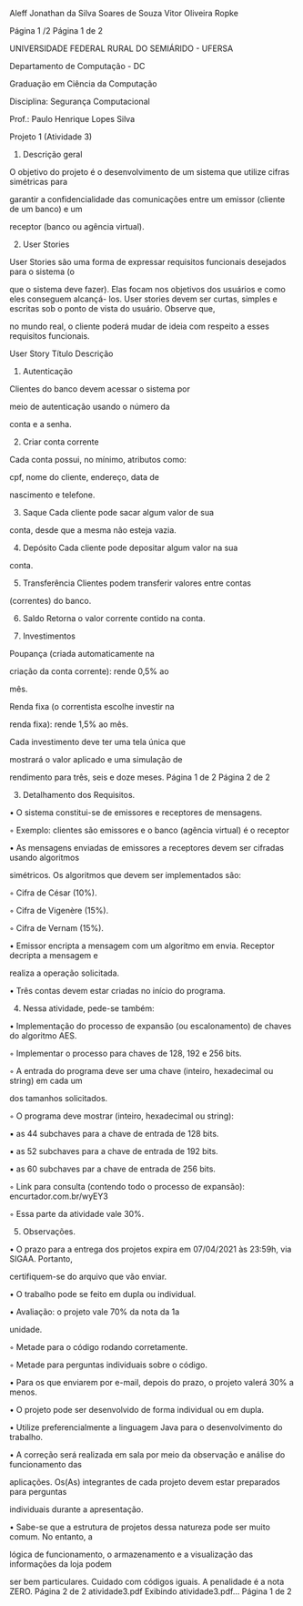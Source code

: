 Aleff Jonathan da Silva Soares de Souza
Vitor Oliveira Ropke

Página
1
/2
Página 1 de 2

UNIVERSIDADE FEDERAL RURAL DO SEMIÁRIDO - UFERSA

Departamento de Computação - DC

Graduação em Ciência da Computação

Disciplina: Segurança Computacional

Prof.: Paulo Henrique Lopes Silva

Projeto 1 (Atividade 3)

1. Descrição geral

O objetivo do projeto é o desenvolvimento de um sistema que utilize cifras simétricas para

garantir a confidencialidade das comunicações entre um emissor (cliente de um banco) e um

receptor (banco ou agência virtual).

2. User Stories

User Stories são uma forma de expressar requisitos funcionais desejados para o sistema (o

que o sistema deve fazer). Elas focam nos objetivos dos usuários e como eles conseguem alcançá- los. User stories devem ser curtas, simples e escritas sob o ponto de vista do usuário. Observe que,

no mundo real, o cliente poderá mudar de ideia com respeito a esses requisitos funcionais.

User Story Título Descrição

1. Autenticação

Clientes do banco devem acessar o sistema por

meio de autenticação usando o número da

conta e a senha.

2. Criar conta corrente

Cada conta possui, no mínimo, atributos como:

cpf, nome do cliente, endereço, data de

nascimento e telefone.

3. Saque Cada cliente pode sacar algum valor de sua

conta, desde que a mesma não esteja vazia.

4. Depósito Cada cliente pode depositar algum valor na sua

conta.

5. Transferência Clientes podem transferir valores entre contas

(correntes) do banco.

6. Saldo Retorna o valor corrente contido na conta.

7. Investimentos

Poupança (criada automaticamente na

criação da conta corrente): rende 0,5% ao

mês.

Renda fixa (o correntista escolhe investir na

renda fixa): rende 1,5% ao mês.

Cada investimento deve ter uma tela única que

mostrará o valor aplicado e uma simulação de

rendimento para três, seis e doze meses.
Página 1 de 2
Página 2 de 2

3. Detalhamento dos Requisitos.

• O sistema constitui-se de emissores e receptores de mensagens.

◦ Exemplo: clientes são emissores e o banco (agência virtual) é o receptor

• As mensagens enviadas de emissores a receptores devem ser cifradas usando algoritmos

simétricos. Os algoritmos que devem ser implementados são:

◦ Cifra de César (10%).

◦ Cifra de Vigenère (15%).

◦ Cifra de Vernam (15%).

• Emissor encripta a mensagem com um algoritmo em envia. Receptor decripta a mensagem e

realiza a operação solicitada.

• Três contas devem estar criadas no início do programa.

4. Nessa atividade, pede-se também:

• Implementação do processo de expansão (ou escalonamento) de chaves do algoritmo AES.

◦ Implementar o processo para chaves de 128, 192 e 256 bits.

◦ A entrada do programa deve ser uma chave (inteiro, hexadecimal ou string) em cada um

dos tamanhos solicitados.

◦ O programa deve mostrar (inteiro, hexadecimal ou string):

▪ as 44 subchaves para a chave de entrada de 128 bits.

▪ as 52 subchaves para a chave de entrada de 192 bits.

▪ as 60 subchaves par a chave de entrada de 256 bits.

◦ Link para consulta (contendo todo o processo de expansão): encurtador.com.br/wyEY3

◦ Essa parte da atividade vale 30%.

5. Observações.

• O prazo para a entrega dos projetos expira em 07/04/2021 às 23:59h, via SIGAA. Portanto,

certifiquem-se do arquivo que vão enviar.

• O trabalho pode se feito em dupla ou individual.

• Avaliação: o projeto vale 70% da nota da 1a

unidade.

◦ Metade para o código rodando corretamente.

◦ Metade para perguntas individuais sobre o código.

• Para os que enviarem por e-mail, depois do prazo, o projeto valerá 30% a menos.

• O projeto pode ser desenvolvido de forma individual ou em dupla.

• Utilize preferencialmente a linguagem Java para o desenvolvimento do trabalho.

• A correção será realizada em sala por meio da observação e análise do funcionamento das

aplicações. Os(As) integrantes de cada projeto devem estar preparados para perguntas

individuais durante a apresentação.

• Sabe-se que a estrutura de projetos dessa natureza pode ser muito comum. No entanto, a

lógica de funcionamento, o armazenamento e a visualização das informações da loja podem

ser bem particulares. Cuidado com códigos iguais. A penalidade é a nota ZERO.
Página 2 de 2
atividade3.pdf
Exibindo atividade3.pdf… Página 1 de 2
